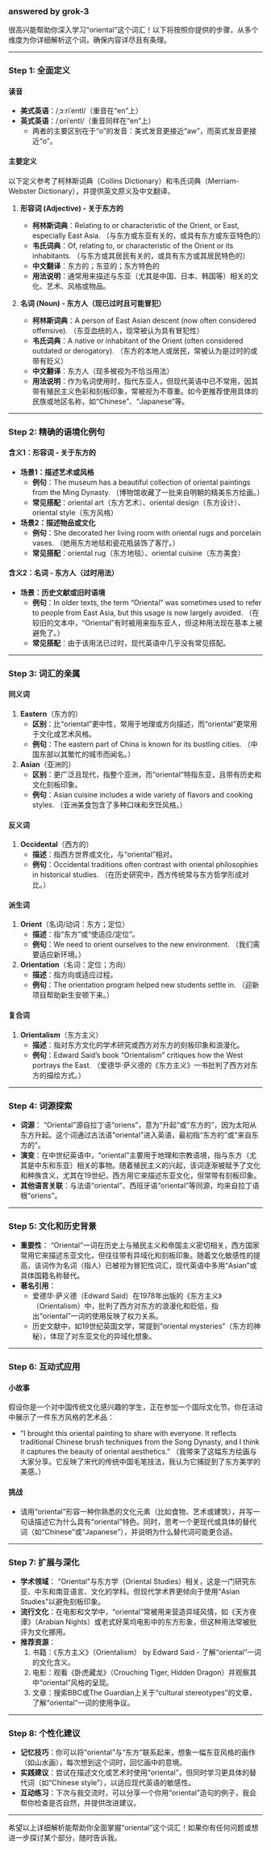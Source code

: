### answered by grok-3
很高兴能帮助你深入学习“oriental”这个词汇！以下将按照你提供的步骤，从多个维度为你详细解析这个词，确保内容详尽且有条理。

---

### Step 1: 全面定义

#### 读音
- **美式英语**：/ˌɔːriˈentl/（重音在“en”上）
- **英式英语**：/ˌɒriˈentl/（重音同样在“en”上）
  - 两者的主要区别在于“o”的发音：美式发音更接近“aw”，而英式发音更接近“o”。

#### 主要定义
以下定义参考了柯林斯词典（Collins Dictionary）和韦氏词典（Merriam-Webster Dictionary），并提供英文原义及中文翻译。

1. **形容词 (Adjective) - 关于东方的**
   - **柯林斯词典**：Relating to or characteristic of the Orient, or East, especially East Asia.
     （与东方或东亚有关的，或具有东方或东亚特色的）
   - **韦氏词典**：Of, relating to, or characteristic of the Orient or its inhabitants.
     （与东方或其居民有关的，或具有东方或其居民特色的）
   - **中文翻译**：东方的；东亚的；东方特色的
   - **用法说明**：通常用来描述与东亚（尤其是中国、日本、韩国等）相关的文化、艺术、风格或物品。

2. **名词 (Noun) - 东方人（现已过时且可能冒犯）**
   - **柯林斯词典**：A person of East Asian descent (now often considered offensive).
     （东亚血统的人，现常被认为具有冒犯性）
   - **韦氏词典**：A native or inhabitant of the Orient (often considered outdated or derogatory).
     （东方的本地人或居民，常被认为是过时的或带有贬义）
   - **中文翻译**：东方人（现多被视为不恰当用法）
   - **用法说明**：作为名词使用时，指代东亚人，但现代英语中已不常用，因其带有殖民主义色彩和刻板印象，常被视为不尊重。如今更推荐使用具体的民族或地区名称，如“Chinese”、“Japanese”等。

---

### Step 2: 精确的语境化例句

#### 含义1：形容词 - 关于东方的
- **场景1：描述艺术或风格**
  - **例句**：The museum has a beautiful collection of oriental paintings from the Ming Dynasty.
    （博物馆收藏了一批来自明朝的精美东方绘画。）
  - **常见搭配**：oriental art（东方艺术）、oriental design（东方设计）、oriental style（东方风格）
- **场景2：描述物品或文化**
  - **例句**：She decorated her living room with oriental rugs and porcelain vases.
    （她用东方地毯和瓷花瓶装饰了客厅。）
  - **常见搭配**：oriental rug（东方地毯）、oriental cuisine（东方美食）

#### 含义2：名词 - 东方人（过时用法）
- **场景：历史文献或旧时语境**
  - **例句**：In older texts, the term “Oriental” was sometimes used to refer to people from East Asia, but this usage is now largely avoided.
    （在较旧的文本中，“Oriental”有时被用来指东亚人，但这种用法现在基本上被避免了。）
  - **常见搭配**：由于该用法已过时，现代英语中几乎没有常见搭配。

---

### Step 3: 词汇的亲属

#### 同义词
1. **Eastern**（东方的）
   - **区别**：比“oriental”更中性，常用于地理或方向描述，而“oriental”更常用于文化或艺术风格。
   - **例句**：The eastern part of China is known for its bustling cities.
     （中国东部以其繁忙的城市而闻名。）
2. **Asian**（亚洲的）
   - **区别**：更广泛且现代，指整个亚洲，而“oriental”特指东亚，且带有历史和文化刻板印象。
   - **例句**：Asian cuisine includes a wide variety of flavors and cooking styles.
     （亚洲美食包含了多种口味和烹饪风格。）

#### 反义词
1. **Occidental**（西方的）
   - **描述**：指西方世界或文化，与“oriental”相对。
   - **例句**：Occidental traditions often contrast with oriental philosophies in historical studies.
     （在历史研究中，西方传统常与东方哲学形成对比。）

#### 派生词
1. **Orient**（名词/动词：东方；定位）
   - **描述**：指“东方”或“使适应/定位”。
   - **例句**：We need to orient ourselves to the new environment.
     （我们需要适应新环境。）
2. **Orientation**（名词：定位；方向）
   - **描述**：指方向或适应过程。
   - **例句**：The orientation program helped new students settle in.
     （迎新项目帮助新生安顿下来。）

#### 复合词
1. **Orientalism**（东方主义）
   - **描述**：指对东方文化的学术研究或西方对东方的刻板印象和浪漫化。
   - **例句**：Edward Said’s book “Orientalism” critiques how the West portrays the East.
     （爱德华·萨义德的《东方主义》一书批判了西方对东方的描绘方式。）

---

### Step 4: 词源探索

- **词源**： “Oriental”源自拉丁语“oriens”，意为“升起”或“东方的”，因为太阳从东方升起。这个词通过古法语“oriental”进入英语，最初指“东方的”或“来自东方的”。
- **演变**：在中世纪英语中，“oriental”主要用于地理和宗教语境，指与东方（尤其是中东和东亚）相关的事物。随着殖民主义的兴起，该词逐渐被赋予了文化和种族含义，尤其在19世纪，西方用它来描述东亚文化，但常带有刻板印象。
- **其他语言关联**：与法语“oriental”、西班牙语“oriental”等同源，均来自拉丁语根“oriens”。

---

### Step 5: 文化和历史背景

- **重要性**： “Oriental”一词在历史上与殖民主义和帝国主义密切相关，西方国家常用它来描述东亚文化，但往往带有异域化和刻板印象。随着文化敏感性的提高，该词作为名词（指人）已被视为冒犯性词汇，现代英语中多用“Asian”或具体国籍名称替代。
- **著名引用**：
  - 爱德华·萨义德（Edward Said）在1978年出版的《东方主义》（Orientalism）中，批判了西方对东方的浪漫化和贬低，指出“oriental”一词的使用反映了权力关系。
  - 历史文献中，如19世纪英国文学，常提到“oriental mysteries”（东方的神秘），体现了对东亚文化的异域化想象。

---

### Step 6: 互动式应用

#### 小故事
假设你是一个对中国传统文化感兴趣的学生，正在参加一个国际文化节。你在活动中展示了一件东方风格的艺术品：
- “I brought this oriental painting to share with everyone. It reflects traditional Chinese brush techniques from the Song Dynasty, and I think it captures the beauty of oriental aesthetics.”
  （我带来了这幅东方绘画与大家分享。它反映了宋代的传统中国毛笔技法，我认为它捕捉到了东方美学的美感。）

#### 挑战
- 请用“oriental”形容一种你熟悉的文化元素（比如食物、艺术或建筑），并写一句话描述它为什么具有“oriental”特色。同时，思考一个更现代或具体的替代词（如“Chinese”或“Japanese”），并说明为什么替代词可能更合适。

---

### Step 7: 扩展与深化

- **学术领域**： “Oriental”与东方学（Oriental Studies）相关，这是一门研究东亚、中东和南亚语言、文化的学科。但现代学术界更倾向于使用“Asian Studies”以避免刻板印象。
- **流行文化**：在电影和文学中，“oriental”常被用来营造异域风情，如《天方夜谭》（Arabian Nights）或老式好莱坞电影中的东方形象，但这种用法常被批评为文化挪用。
- **推荐资源**：
  1. 书籍：《东方主义》（Orientalism） by Edward Said - 了解“oriental”一词的文化含义。
  2. 电影：观看《卧虎藏龙》（Crouching Tiger, Hidden Dragon）并观察其中“oriental”风格的呈现。
  3. 文章：搜索BBC或The Guardian上关于“cultural stereotypes”的文章，了解“oriental”一词的使用争议。

---

### Step 8: 个性化建议

- **记忆技巧**：你可以将“oriental”与“东方”联系起来，想象一幅东亚风格的画作（如山水画），每次想到这个词时，回忆画中的意境。
- **实践建议**：尝试在描述文化或艺术时使用“oriental”，但同时学习更具体的替代词（如“Chinese style”），以适应现代英语的敏感性。
- **互动练习**：下次与我交流时，可以分享一个你用“oriental”造句的例子，我会帮你检查是否自然，并提供改进建议。

---

希望以上详细解析能帮助你全面掌握“oriental”这个词汇！如果你有任何问题或想进一步探讨某个部分，随时告诉我。